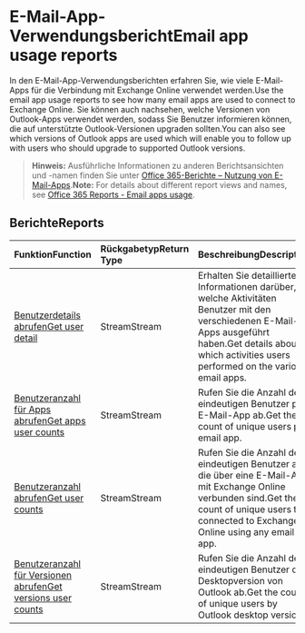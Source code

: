 # <a name="email-app-usage-reports"></a><span data-ttu-id="5447f-101">E-Mail-App-Verwendungsbericht</span><span class="sxs-lookup"><span data-stu-id="5447f-101">Email app usage reports</span></span>

<span data-ttu-id="5447f-102">In den E-Mail-App-Verwendungsberichten erfahren Sie, wie viele E-Mail-Apps für die Verbindung mit Exchange Online verwendet werden.</span><span class="sxs-lookup"><span data-stu-id="5447f-102">Use the email app usage reports to see how many email apps are used to connect to Exchange Online.</span></span> <span data-ttu-id="5447f-103">Sie können auch nachsehen, welche Versionen von Outlook-Apps verwendet werden, sodass Sie Benutzer informieren können, die auf unterstützte Outlook-Versionen upgraden sollten.</span><span class="sxs-lookup"><span data-stu-id="5447f-103">You can also see which versions of Outlook apps are used which will enable you to follow up with users who should upgrade to supported Outlook versions.</span></span>

> <span data-ttu-id="5447f-104">**Hinweis:** Ausführliche Informationen zu anderen Berichtsansichten und -namen finden Sie unter [Office 365-Berichte – Nutzung von E-Mail-Apps]((https://support.office.com/client/Email-apps-usage-c2ce12a2-934f-4dd4-ba65-49b02be4703d)).</span><span class="sxs-lookup"><span data-stu-id="5447f-104">**Note:** For details about different report views and names, see [Office 365 Reports - Email apps usage]((https://support.office.com/client/Email-apps-usage-c2ce12a2-934f-4dd4-ba65-49b02be4703d)).</span></span>

## <a name="reports"></a><span data-ttu-id="5447f-105">Berichte</span><span class="sxs-lookup"><span data-stu-id="5447f-105">Reports</span></span>

| <span data-ttu-id="5447f-106">Funktion</span><span class="sxs-lookup"><span data-stu-id="5447f-106">Function</span></span>                                 | <span data-ttu-id="5447f-107">Rückgabetyp</span><span class="sxs-lookup"><span data-stu-id="5447f-107">Return Type</span></span> | <span data-ttu-id="5447f-108">Beschreibung</span><span class="sxs-lookup"><span data-stu-id="5447f-108">Description</span></span>                              |
| :--------------------------------------- | :---------- | :--------------------------------------- |
| [<span data-ttu-id="5447f-109">Benutzerdetails abrufen</span><span class="sxs-lookup"><span data-stu-id="5447f-109">Get user detail</span></span>](../api/reportroot_getemailappusageuserdetail.md) | <span data-ttu-id="5447f-110">Stream</span><span class="sxs-lookup"><span data-stu-id="5447f-110">Stream</span></span>      | <span data-ttu-id="5447f-111">Erhalten Sie detaillierte Informationen darüber, welche Aktivitäten Benutzer mit den verschiedenen E-Mail-Apps ausgeführt haben.</span><span class="sxs-lookup"><span data-stu-id="5447f-111">Get details about which activities users performed on the various email apps.</span></span> |
| [<span data-ttu-id="5447f-112">Benutzeranzahl für Apps abrufen</span><span class="sxs-lookup"><span data-stu-id="5447f-112">Get apps user counts</span></span>](../api/reportroot_getemailappusageappsusercounts.md) | <span data-ttu-id="5447f-113">Stream</span><span class="sxs-lookup"><span data-stu-id="5447f-113">Stream</span></span>      | <span data-ttu-id="5447f-114">Rufen Sie die Anzahl der eindeutigen Benutzer pro E-Mail-App ab.</span><span class="sxs-lookup"><span data-stu-id="5447f-114">Get the count of unique users per email app.</span></span> |
| [<span data-ttu-id="5447f-115">Benutzeranzahl abrufen</span><span class="sxs-lookup"><span data-stu-id="5447f-115">Get user counts</span></span>](../api/reportroot_getemailappusageusercounts.md) | <span data-ttu-id="5447f-116">Stream</span><span class="sxs-lookup"><span data-stu-id="5447f-116">Stream</span></span>      | <span data-ttu-id="5447f-117">Rufen Sie die Anzahl der eindeutigen Benutzer ab, die über eine E-Mail-App mit Exchange Online verbunden sind.</span><span class="sxs-lookup"><span data-stu-id="5447f-117">Get the count of unique users that connected to Exchange Online using any email app.</span></span> |
| [<span data-ttu-id="5447f-118">Benutzeranzahl für Versionen abrufen</span><span class="sxs-lookup"><span data-stu-id="5447f-118">Get versions user counts</span></span>](../api/reportroot_getemailappusageversionsusercounts.md) | <span data-ttu-id="5447f-119">Stream</span><span class="sxs-lookup"><span data-stu-id="5447f-119">Stream</span></span>      | <span data-ttu-id="5447f-120">Rufen Sie die Anzahl der eindeutigen Benutzer der Desktopversion von Outlook ab.</span><span class="sxs-lookup"><span data-stu-id="5447f-120">Get the count of unique users by Outlook desktop version.</span></span> |
